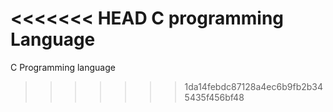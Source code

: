 <<<<<<< HEAD
C programming Language
=======
C Programming language
>>>>>>> 1da14febdc87128a4ec6b9fb2b345435f456bf48
